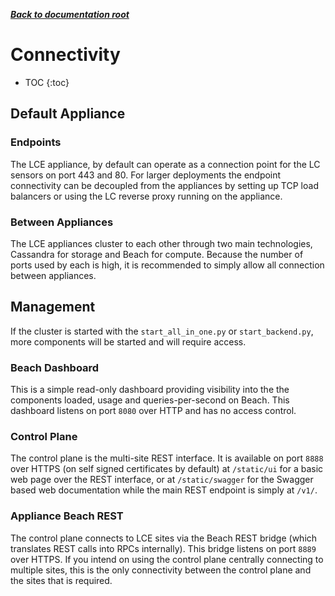***[Back to documentation root](README.md)***

# Connectivity

* TOC
{:toc}

## Default Appliance

### Endpoints
The LCE appliance, by default can operate as a connection point for the LC sensors on port 443 and 80. For larger deployments
the endpoint connectivity can be decoupled from the appliances by setting up TCP load balancers or using the LC reverse
proxy running on the appliance.

### Between Appliances
The LCE appliances cluster to each other through two main technologies, Cassandra for storage and Beach for compute. Because
the number of ports used by each is high, it is recommended to simply allow all connection between appliances.

## Management
If the cluster is started with the `start_all_in_one.py` or `start_backend.py`, more components will be started and
will require access.

### Beach Dashboard
This is a simple read-only dashboard providing visibility into the the components loaded, usage and queries-per-second
on Beach. This dashboard listens on port `8080` over HTTP and has no access control.

### Control Plane
The control plane is the multi-site REST interface. It is available on port `8888` over HTTPS (on self signed certificates
by default) at `/static/ui` for a basic web page over the REST interface, or at `/static/swagger` for the Swagger based
web documentation while the main REST endpoint is simply at `/v1/`.

### Appliance Beach REST
The control plane connects to LCE sites via the Beach REST bridge (which translates REST calls into RPCs internally). This
bridge listens on port `8889` over HTTPS. If you intend on using the control plane centrally connecting to multiple 
sites, this is the only connectivity between the control plane and the sites that is required.
